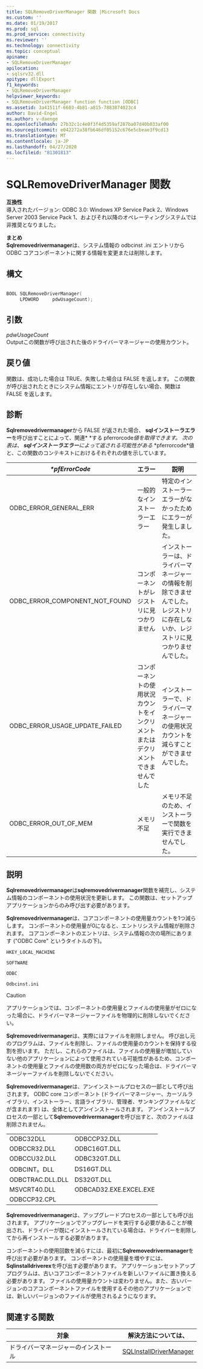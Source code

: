 ```yaml
---
title: SQLRemoveDriverManager 関数 |Microsoft Docs
ms.custom: ''
ms.date: 01/19/2017
ms.prod: sql
ms.prod_service: connectivity
ms.reviewer: ''
ms.technology: connectivity
ms.topic: conceptual
apiname:
- SQLRemoveDriverManager
apilocation:
- sqlsrv32.dll
apitype: dllExport
f1_keywords:
- SQLRemoveDriverManager
helpviewer_keywords:
- SQLRemoveDriverManager function function [ODBC]
ms.assetid: 3a41511f-6603-4b81-a815-7883874023c4
author: David-Engel
ms.author: v-daenge
ms.openlocfilehash: 27b32c1c4e0f3f4d5359af287ba07d40b033af00
ms.sourcegitcommit: e042272a38fb646df05152c676e5cbeae3f9cd13
ms.translationtype: MT
ms.contentlocale: ja-JP
ms.lasthandoff: 04/27/2020
ms.locfileid: "81301813"
---
```

# <a name="sqlremovedrivermanager-function"></a>SQLRemoveDriverManager 関数
**互換性**  
 導入されたバージョン: ODBC 3.0: Windows XP Service Pack 2、Windows Server 2003 Service Pack 1、およびそれ以降のオペレーティングシステムでは非推奨となりました。  
  
 **まとめ**  
 **Sqlremovedrivermanager**は、システム情報の odbcinst .ini エントリから ODBC コアコンポーネントに関する情報を変更または削除します。  
  
## <a name="syntax"></a>構文  
  
```cpp  
  
BOOL SQLRemoveDriverManager(  
     LPDWORD     pdwUsageCount);  
```  
  
## <a name="arguments"></a>引数  
 *pdwUsageCount*  
 Outputこの関数が呼び出された後のドライバーマネージャーの使用カウント。  
  
## <a name="returns"></a>戻り値  
 関数は、成功した場合は TRUE、失敗した場合は FALSE を返します。 この関数が呼び出されたときにシステム情報にエントリが存在しない場合、関数は FALSE を返します。  
  
## <a name="diagnostics"></a>診断  
 **Sqlremovedrivermanager**から FALSE が返された場合、 **sqlインストーラエラー**を呼び出すことによって、関連* \*する pferrorcode*値を取得できます。 次の表は、 **sqlインストーラエラー**によって返される可能性がある* \*pferrorcode*値と、この関数のコンテキストにおけるそれぞれの値を示しています。  
  
|*\*pfErrorCode*|エラー|説明|  
|---------------------|-----------|-----------------|  
|ODBC_ERROR_GENERAL_ERR|一般的なインストーラーエラー|特定のインストーラーエラーがなかったためにエラーが発生しました。|  
|ODBC_ERROR_COMPONENT_NOT_FOUND|コンポーネントがレジストリに見つかりません|インストーラーは、ドライバーマネージャーの情報を削除できませんでした。レジストリに存在しないか、レジストリに見つかりませんでした。|  
|ODBC_ERROR_USAGE_UPDATE_FAILED|コンポーネントの使用状況カウントをインクリメントまたはデクリメントできませんでした|インストーラーで、ドライバーマネージャーの使用状況カウントを減らすことができませんでした。|  
|ODBC_ERROR_OUT_OF_MEM|メモリ不足|メモリ不足のため、インストーラーで関数を実行できませんでした。|  
  
## <a name="comments"></a>説明  
 **Sqlremovedrivermanager**は**sqlremovedrivermanager**関数を補完し、システム情報のコンポーネントの使用状況を更新します。 この関数は、セットアップアプリケーションからのみ呼び出す必要があります。  
  
 **Sqlremovedrivermanager**は、コアコンポーネントの使用量カウントを1つ減らします。 コンポーネントの使用量が0になると、エントリシステム情報が削除されます。 コアコンポーネントのエントリは、システム情報の次の場所にあります ("ODBC Core" というタイトルの下)。  
  
 `HKEY_LOCAL_MACHINE`  
  
 `SOFTWARE`  
  
 `ODBC`  
  
 `Odbcinst.ini`  
  
> [!CAUTION]  
>  アプリケーションでは、コンポーネントの使用量とファイルの使用量がゼロになった場合に、ドライバーマネージャーファイルを物理的に削除しないでください。  
  
 **Sqlremovedrivermanager**は、実際にはファイルを削除しません。 呼び出し元のプログラムは、ファイルを削除し、ファイルの使用量のカウントを保持する役割を担います。 ただし、これらのファイルは、ファイルの使用量が増加していない他のアプリケーションによって使用されている可能性があるため、コンポーネントの使用量とファイルの使用数の両方がゼロになった場合は、ドライバーマネージャーファイルを削除しないでください。  
  
 **Sqlremovedrivermanager**は、アンインストールプロセスの一部として呼び出されます。 ODBC core コンポーネント (ドライバーマネージャー、カーソルライブラリ、インストーラー、言語ライブラリ、管理者、サンキングファイルなどが含まれます) は、全体としてアンインストールされます。 アンインストールプロセスの一部として**Sqlremovedrivermanager**を呼び出すと、次のファイルは削除されません。  
  
|||  
|-|-|  
|ODBC32DLL|ODBCCP32.DLL|  
|ODBCCR32.DLL|ODBC16GT.DLL|  
|ODBCCU32.DLL|ODBC32GT.DLL|  
|ODBCINT。DLL|DS16GT.DLL|  
|ODBCTRAC.DLL.DLL|DS32GT.DLL|  
|MSVCRT40.DLL|ODBCAD32.EXE.EXCEL.EXE|  
|ODBCCP32.CPL||  
  
 **Sqlremovedrivermanager**は、アップグレードプロセスの一部としても呼び出されます。 アプリケーションでアップグレードを実行する必要があることが検出され、ドライバーが既にインストールされている場合は、ドライバーを削除してから再インストールする必要があります。  
  
 コンポーネントの使用回数を減らすには、最初に**Sqlremovedrivermanager**を呼び出す必要があります。 コンポーネントの使用量を増やすには、 **Sqlinstalldriverex**を呼び出す必要があります。 アプリケーションセットアッププログラムは、古いコアコンポーネントファイルを新しいファイルに置き換える必要があります。 ファイルの使用量カウントは変わりません。また、古いバージョンのコアコンポーネントファイルを使用するその他のアプリケーションでは、新しいバージョンのファイルが使用されるようになります。  
  
## <a name="related-functions"></a>関連する関数  
  
|対象|解決方法については、|  
|---------------------------|---------|  
|ドライバーマネージャーのインストール|[SQLInstallDriverManager](../../../odbc/reference/syntax/sqlinstalldrivermanager-function.md)|
